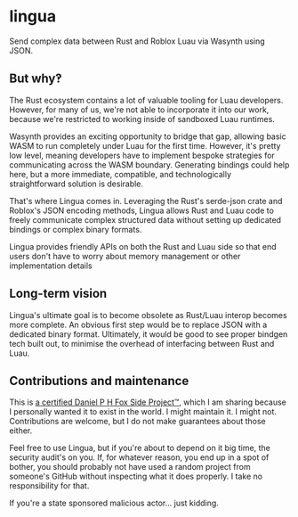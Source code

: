 # lingua
Send complex data between Rust and Roblox Luau via Wasynth using JSON.

## But why‽

The Rust ecosystem contains a lot of valuable tooling for Luau developers. However, for many of us, we're not able to incorporate it into our work, because we're restricted to working inside of sandboxed Luau runtimes.

Wasynth provides an exciting opportunity to bridge that gap, allowing basic WASM to run completely under Luau for the first time. However, it's pretty low level, meaning developers have to implement bespoke strategies for communicating across the WASM boundary. Generating bindings could help here, but a more immediate, compatible, and technologically straightforward solution is desirable.

That's where Lingua comes in. Leveraging the Rust's serde-json crate and Roblox's JSON encoding methods, Lingua allows Rust and Luau code to freely communicate complex structured data without setting up dedicated bindings or complex binary formats.

Lingua provides friendly APIs on both the Rust and Luau side so that end users don't have to worry about memory management or other implementation details

## Long-term vision

Lingua's ultimate goal is to become obsolete as Rust/Luau interop becomes more complete. An obvious first step would be to replace JSON with a dedicated binary format. Ultimately, it would be good to see proper bindgen tech built out, to minimise the overhead of interfacing between Rust and Luau.

## Contributions and maintenance

This is [a certified Daniel P H Fox Side Project™](https://fluff.blog/2024/04/10/i-dont-want-to-be-a-maintainer.html), which I am sharing because I personally wanted it to exist in the world. I might maintain it. I might not.
Contributions are welcome, but I do not make guarantees about those either.

Feel free to use Lingua, but if you're about to depend on it big time, the security audit's on you. If, for whatever reason, you end up in a spot of bother, you should probably not have used a random project from someone's GitHub without inspecting what it does properly. I take no responsibility for that.

If you're a state sponsored malicious actor... just kidding.
